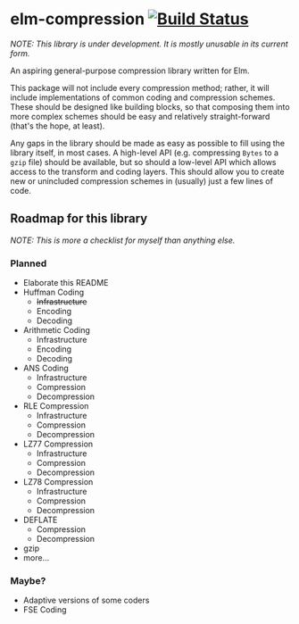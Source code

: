 # elm-compression [![Build Status](https://travis-ci.com/zimmydev/elm-compression.svg?branch=master)](https://travis-ci.com/zimmydev/elm-compression)

*NOTE: This library is under development. It is mostly unusable in its current form.*

An aspiring general-purpose compression library written for Elm.

This package will not include every compression method; rather, it will include implementations of common coding and compression schemes. These should be designed like building blocks, so that composing them into more complex schemes should be easy and relatively straight-forward (that's the hope, at least).

Any gaps in the library should be made as easy as possible to fill using the library itself, in most cases. A high-level API (e.g. compressing `Bytes` to a `gzip` file) should be available, but so should a low-level API which allows access to the transform and coding layers. This should allow you to create new or unincluded compression schemes in (usually) just a few lines of code.

## Roadmap for this library

*NOTE: This is more a checklist for myself than anything else.*

### Planned

* Elaborate this README
* Huffman Coding
  * ~~Infrastructure~~
  * Encoding
  * Decoding
* Arithmetic Coding
  * Infrastructure
  * Encoding
  * Decoding
* ANS Coding
  * Infrastructure
  * Compression
  * Decompression
* RLE Compression
  * Infrastructure
  * Compression
  * Decompression
* LZ77 Compression
  * Infrastructure
  * Compression
  * Decompression
* LZ78 Compression
  * Infrastructure
  * Compression
  * Decompression
* DEFLATE
  * Compression
  * Decompression
* gzip
* more…

### Maybe?

* Adaptive versions of some coders
* FSE Coding